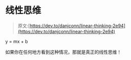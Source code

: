 # 线性思维

> 原文:[https://dev.to/danjconn/linear-thinking-2e94](https://dev.to/danjconn/linear-thinking-2e94)

y = mx + b

如果你在任何地方看到这种情况，那就是真正的线性思维！